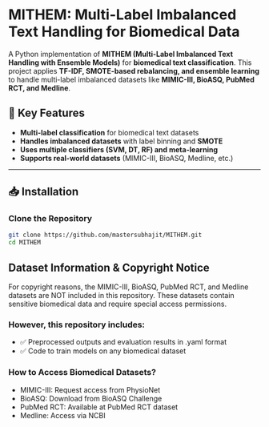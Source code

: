 # MITHEM: Multi-Label Imbalanced Text Handling for Biomedical Data

A Python implementation of **MITHEM (Multi-Label Imbalanced Text Handling with Ensemble Models)** for **biomedical text classification**. This project applies **TF-IDF, SMOTE-based rebalancing, and ensemble learning** to handle multi-label imbalanced datasets like **MIMIC-III, BioASQ, PubMed RCT, and Medline**.  

## 🚀 Key Features
- **Multi-label classification** for biomedical text datasets  
- **Handles imbalanced datasets** with label binning and **SMOTE**  
- **Uses multiple classifiers (SVM, DT, RF) and meta-learning**  
- **Supports real-world datasets** (MIMIC-III, BioASQ, Medline, etc.)  

---

## 📥 Installation
### Clone the Repository
```bash
git clone https://github.com/mastersubhajit/MITHEM.git
cd MITHEM
```
## Dataset Information & Copyright Notice
For copyright reasons, the MIMIC-III, BioASQ, PubMed RCT, and Medline datasets are NOT included in this repository. These datasets contain sensitive biomedical data and require special access permissions.

### However, this repository includes:
- ✅ Preprocessed outputs and evaluation results in .yaml format
- ✅ Code to train models on any biomedical dataset

### How to Access Biomedical Datasets?
- MIMIC-III: Request access from PhysioNet
- BioASQ: Download from BioASQ Challenge
- PubMed RCT: Available at PubMed RCT dataset
- Medline: Access via NCBI
